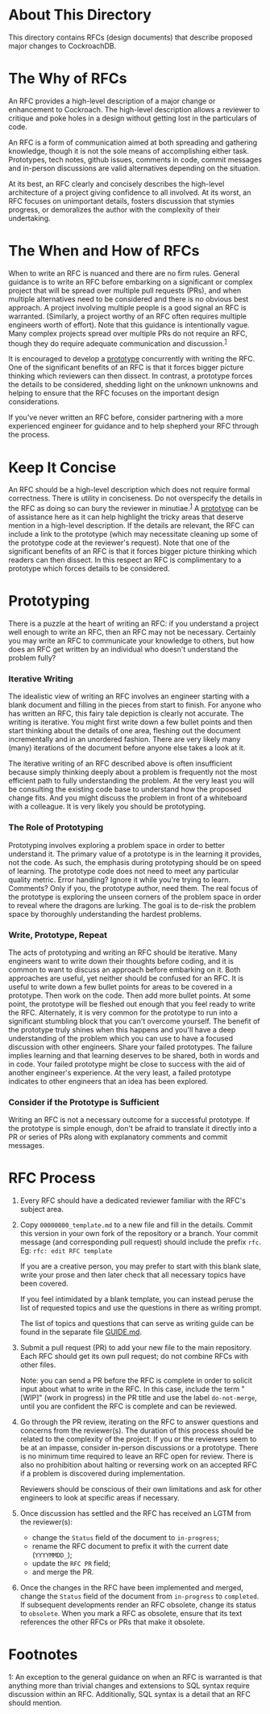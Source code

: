 # About This Directory

This directory contains RFCs (design documents) that describe proposed
major changes to CockroachDB.

# The Why of RFCs

An RFC provides a high-level description of a major change or
enhancement to Cockroach. The high-level description allows a reviewer
to critique and poke holes in a design without getting lost in the
particulars of code.

An RFC is a form of communication aimed at both spreading and
gathering knowledge, though it is not the sole means of accomplishing
either task. Prototypes, tech notes, github issues, comments in code,
commit messages and in-person discussions are valid alternatives
depending on the situation.

At its best, an RFC clearly and concisely describes the high-level
architecture of a project giving confidence to all involved. At its
worst, an RFC focuses on unimportant details, fosters discussion that
stymies progress, or demoralizes the author with the complexity of
their undertaking.

# The When and How of RFCs

When to write an RFC is nuanced and there are no firm rules. General
guidance is to write an RFC before embarking on a significant or
complex project that will be spread over multiple pull requests (PRs),
and when multiple alternatives need to be considered and there is no
obvious best approach. A project involving multiple people is a good
signal an RFC is warranted. (Similarly, a project worthy of an RFC
often requires multiple engineers worth of effort). Note that this
guidance is intentionally vague. Many complex projects spread over
multiple PRs do not require an RFC, though they do require adequate
communication and discussion.<sup>[1](#sql-syntax)</sup>

It is encouraged to develop a [prototype](#prototyping) concurrently
with writing the RFC. One of the significant benefits of an RFC is
that it forces bigger picture thinking which reviewers can then
dissect. In contrast, a prototype forces the details to be considered,
shedding light on the unknown unknowns and helping to ensure that the
RFC focuses on the important design considerations.

If you've never written an RFC before, consider partnering with a more 
experienced engineer for guidance and to help shepherd your RFC through 
the process.

# Keep It Concise

An RFC should be a high-level description which does not require
formal correctness. There is utility in conciseness. Do not
overspecify the details in the RFC as doing so can bury the reviewer
in minutiae.<sup>[1](#sql-syntax)</sup> A [prototype](#prototyping) 
can be of assistance here as it can help highlight the tricky areas 
that deserve mention in a high-level description. If the details are 
relevant, the RFC can include a link to the prototype (which may 
necessitate cleaning up some of the prototype code at the reviewer's 
request). Note that one of the significant benefits of an RFC is that
it forces bigger picture thinking which readers can then dissect. In 
this respect an RFC is complimentary to a prototype which forces details 
to be considered.

# Prototyping

There is a puzzle at the heart of writing an RFC: if you understand a
project well enough to write an RFC, then an RFC may not be
necessary. Certainly you may write an RFC to communicate your
knowledge to others, but how does an RFC get written by an individual
who doesn't understand the problem fully?

### Iterative Writing

The idealistic view of writing an RFC involves an engineer starting
with a blank document and filling in the pieces from start to
finish. For anyone who has written an RFC, this fairy tale depiction
is clearly not accurate. The writing is iterative. You might first
write down a few bullet points and then start thinking about the
details of one area, fleshing out the document incrementally and in an
unordered fashion. There are very likely many (many) iterations of the
document before anyone else takes a look at it.

The iterative writing of an RFC described above is often insufficient
because simply thinking deeply about a problem is frequently not the
most efficient path to fully understanding the problem. At the very
least you will be consulting the existing code base to understand how
the proposed change fits. And you might discuss the problem in front
of a whiteboard with a colleague. It is very likely you should be
prototyping.

### The Role of Prototyping

Prototyping involves exploring a problem space in order to better
understand it. The primary value of a prototype is in the learning it
provides, not the code. As such, the emphasis during prototyping
should be on speed of learning. The prototype code does not need to
meet any particular quality metric. Error handling? Ignore it while
you're trying to learn. Comments? Only if you, the prototype author,
need them. The real focus of the prototype is exploring the unseen
corners of the problem space in order to reveal where the dragons are
lurking. The goal is to de-risk the problem space by thoroughly
understanding the hardest problems.

### Write, Prototype, Repeat 

The acts of prototyping and writing an RFC should be iterative. Many
engineers want to write down their thoughts before coding, and it is
common to want to discuss an approach before embarking on it. Both
approaches are useful, yet neither should be confused for an RFC. It
is useful to write down a few bullet points for areas to be covered in
a prototype. Then work on the code. Then add more bullet points. At
some point, the prototype will be fleshed out enough that you feel
ready to write the RFC. Alternately, it is very common for the
prototype to run into a significant stumbling block that you can't
overcome yourself. The benefit of the prototype truly shines when this
happens and you'll have a deep understanding of the problem which you
can use to have a focused discussion with other engineers. Share your
failed prototypes. The failure implies learning and that learning
deserves to be shared, both in words and in code. Your failed
prototype might be close to success with the aid of another engineer's
experience. At the very least, a failed prototype indicates to other
engineers that an idea has been explored.

### Consider if the Prototype is Sufficient

Writing an RFC is not a necessary outcome for a successful
prototype. If the prototype is simple enough, don't be afraid to translate
it directly into a PR or series of PRs along with explanatory comments
and commit messages.

# RFC Process

1. Every RFC should have a dedicated reviewer familiar with the RFC's
   subject area.

2. Copy `00000000_template.md` to a new file and fill in the
   details. Commit this version in your own fork of the repository or
   a branch. Your commit message (and corresponding pull request)
   should include the prefix `rfc`. Eg: `rfc: edit RFC template`

   If you are a creative person, you may prefer to start with this blank
   slate, write your prose and then later check that all necessary topics
   have been covered.

   If you feel intimidated by a blank template, you can instead peruse
   the list of requested topics and use the questions in there as
   writing prompt.

   The list of topics and questions that can serve as writing guide
   can be found in the separate file [GUIDE.md](GUIDE.md).

3. Submit a pull request (PR) to add your new file to the main
   repository. Each RFC should get its own pull request; do not
   combine RFCs with other files.

   Note: you can send a PR before the RFC is complete in order to
   solicit input about what to write in the RFC. In this case, include
   the term "[WIP]" (work in progress) in the PR title and use the
   label `do-not-merge`, until you are confident the RFC is complete
   and can be reviewed.

4. Go through the PR review, iterating on the RFC to answer questions
   and concerns from the reviewer(s). The duration of this process
   should be related to the complexity of the project. If you or the
   reviewers seem to be at an impasse, consider in-person discussions
   or a prototype. There is no minimum time required to leave an RFC
   open for review. There is also no prohibition about halting or
   reversing work on an accepted RFC if a problem is discovered during
   implementation.

   Reviewers should be conscious of their own limitations and ask for
   other engineers to look at specific areas if necessary.

5. Once discussion has settled and the RFC has received an LGTM from
   the reviewer(s):

   - change the `Status` field of the document to `in-progress`;
   - rename the RFC document to prefix it with the current date (`YYYYMMDD_`);
   - update the `RFC PR` field;
   - and merge the PR.

6. Once the changes in the RFC have been implemented and merged,
   change the `Status` field of the document from `in-progress` to
   `completed`. If subsequent developments render an RFC obsolete,
   change its status to `obsolete`. When you mark a RFC as obsolete,
   ensure that its text references the other RFCs or PRs that make it
   obsolete.

# Footnotes

<a name="sql-syntax">1<a>: An exception to the general guidance on
when an RFC is warranted is that anything more than trivial changes
and extensions to SQL syntax require discussion within an
RFC. Additionally, SQL syntax is a detail that an RFC should mention.
